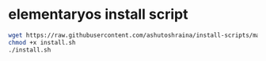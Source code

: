 # elementaryos install script

```bash
wget https://raw.githubusercontent.com/ashutoshraina/install-scripts/master/elementary/install.sh
chmod +x install.sh
./install.sh
```
